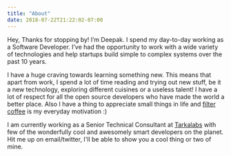 ```yaml
---
title: "About"
date: 2018-07-22T21:22:02-07:00
---
```


Hey, Thanks for stopping by! I’m Deepak. I spend my day-to-day working as a Software Developer. I’ve had the opportunity to work with a wide variety of technologies and help startups build simple to complex systems over the past 10 years.

I have a huge craving towards learning something new. This means that apart from work, I spend a lot of time reading and trying out new stuff, be it a new technology, exploring different cuisines or a useless talent!
I have a lot of respect for all the open source developers who have made the world a better place. Also I have a thing to appreciate small things in life and <a href="https://en.wikipedia.org/wiki/Indian_filter_coffee" target="_blank">filter coffee</a> is my everyday motivation :)

I am currently working as a Senior Technical Consultant at <a href="https://tarkalabs.com" target="_blank">Tarkalabs</a> with few of the wonderfully cool and awesomely smart developers on the planet. Hit me up on email/twitter, I'll be able to show you a cool thing or two of mine.

